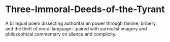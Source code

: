 # Three-Immoral-Deeds-of-the-Tyrant
A bilingual poem dissecting authoritarian power through famine, bribery, and the theft of moral language—paired with surrealist imagery and philosophical commentary on silence and complicity.
